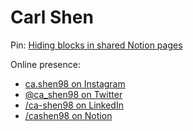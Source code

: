 # Carl Shen

Pin: [Hiding blocks in shared Notion pages](https://www.notion.so/cashen98/Hiding-blocks-in-shared-Notion-pages-37d75e8dc80e437d8ac4540287f01b72)

Online presence:
- [ca.shen98 on Instagram](https://instagram.com/ca.shen98)
- [@ca_shen98 on Twitter](https://twitter.com/ca_shen98)
- [/ca-shen98 on LinkedIn](https://linkedin.com/in/cashen98)
- [/cashen98 on Notion](https://www.notion.so/cashen98/About-ad2724dd10344347a243c519b0fb6187)
